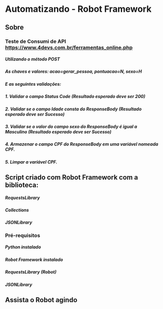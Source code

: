 # Automatizando - Robot Framework
## Sobre
### Teste de Consumi de API https://www.4devs.com.br/ferramentas_online.php

##### Utilizando o método POST
##### As chaves e valores: acao=gerar_pessoa, pontuacao=N, sexo=H

##### E as seguintes validações:
##### 1. Validar o campo Status Code (Resultado esperado deve ser 200)
##### 2. Validar se o campo Idade consta do ResponseBody (Resultado esperado deve ser Sucesso)
##### 3. Validar se o valor do campo sexo do ResponseBody é igual a Masculino (Resultado esperado deve ser Sucesso)
##### 4. Armazenar o campo CPF do ResponseBody em uma variável nomeada CPF.
##### 5. Limpar a variável CPF.

## Script criado com Robot Framework com a biblioteca:

##### RequestsLibrary
##### Collections
##### JSONLibrary

### Pré-requisitos

##### Python instalado
##### Robot Framework instalado
##### RequestsLibrary (Robot)
##### JSONLibrary

## Assista o Robot agindo
